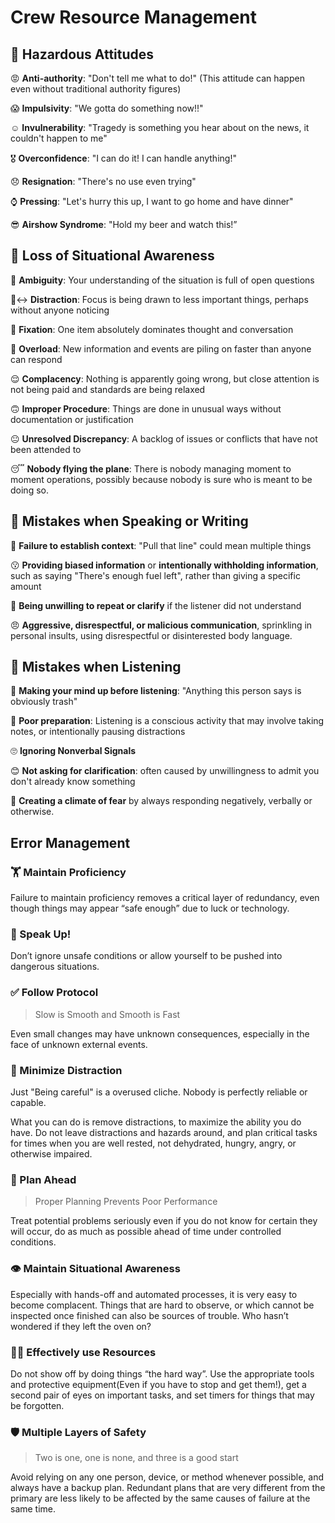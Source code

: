 # Crew Resource Management

## 🚨 Hazardous Attitudes

😡  **Anti-authority**:  "Don't tell me what to do!"
(This attitude can happen even without traditional authority figures)

😱  **Impulsivity**:  "We gotta do something now!!"

☺️  **Invulnerability**:  "Tragedy is something you hear about on the news, it couldn't happen to me"

🎖️  **Overconfidence**:  "I can do it! I can handle anything!"

😞  **Resignation**:  "There's no use even trying"

⌚  **Pressing**:  "Let's hurry this up, I want to go home and have dinner"

😎  **Airshow Syndrome**:  "Hold my beer and watch this!”


## 💩 Loss of Situational Awareness

🤔  **Ambiguity**:  Your understanding of the situation is full of open questions

🙂‍↔️  **Distraction**:  Focus is being drawn to less important things, perhaps without anyone noticing

🧐  **Fixation**:  One item absolutely dominates thought and conversation

🫨  **Overload**:  New information and events are piling on faster than anyone can respond

😌  **Complacency**:  Nothing is apparently going wrong, but close attention is not being paid and standards are being relaxed

🙃  **Improper Procedure**:  Things are done in unusual ways without documentation or justification

😐  **Unresolved Discrepancy**:  A backlog of issues or conflicts that have not been attended to

😴  **Nobody flying the plane**:  There is nobody managing moment to moment operations, possibly because nobody is sure who is meant to be doing so.


## 📣 Mistakes when Speaking or Writing

🤪  **Failure to establish context**: "Pull that line" could mean multiple things

😗  **Providing biased information** or **intentionally withholding information**, such as saying "There's enough fuel left", rather than giving a specific amount

🤫 **Being unwilling to repeat or clarify** if the listener did not understand

😠  **Aggressive, disrespectful, or malicious communication**, sprinkling in personal insults, using disrespectful or disinterested body language.


## 🌽 Mistakes when Listening

🥱  **Making your mind up before listening**: "Anything this person says is obviously trash"

🤠  **Poor preparation**: Listening is a conscious activity that may involve taking notes, or intentionally pausing distractions

🙄  **Ignoring Nonverbal Signals**

😊 **Not asking for clarification**: often caused by unwillingness to admit you don't already know something

🤬  **Creating a climate of fear** by always responding negatively, verbally or otherwise.


## Error Management

### 🏋  Maintain Proficiency 

Failure to maintain proficiency removes a critical layer of redundancy, even though things may appear “safe enough” due to luck or technology.


### 📣  Speak Up!

Don’t ignore unsafe conditions or allow yourself to be pushed into dangerous situations.

### ✅  Follow Protocol

> Slow is Smooth and Smooth is Fast

Even small changes may have unknown consequences, especially in the face of unknown external events.  

### 🦗  Minimize Distraction

Just "Being careful" is a overused cliche. Nobody is perfectly reliable or capable. 

What you can  do is remove distractions, to maximize the ability you do have. Do not leave distractions and hazards around, and plan critical tasks for times when you are well rested, not dehydrated, hungry, angry, or otherwise impaired.

### 🤝  Plan Ahead

> Proper Planning Prevents Poor Performance

Treat potential problems seriously even if you do not know for certain they will occur, do as much as possible ahead of time under controlled conditions.

### 👁  Maintain Situational Awareness

Especially with hands-off and automated processes, it is very easy to become complacent.  Things that are hard to observe, or which cannot be inspected once finished can also be sources of trouble. Who hasn’t wondered if they left the oven on?

### 🧑‍🏭️  Effectively use Resources

Do not show off by doing things “the hard way”.  Use the appropriate tools and protective equipment(Even if you have to stop and get them!), get a second pair of eyes on important tasks, and set timers for things that may be forgotten.

### 🛡 Multiple Layers of Safety

> Two is one, one is none, and three is a good start

Avoid relying on any one person, device, or method whenever possible, and always have a backup plan.  Redundant plans that are very different from the primary are less likely to be affected by the same causes of failure at the same time.
